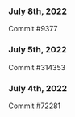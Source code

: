 ### July 8th, 2022

Commit #9377

### July 5th, 2022

Commit #314353


### July 4th, 2022

Commit #72281
